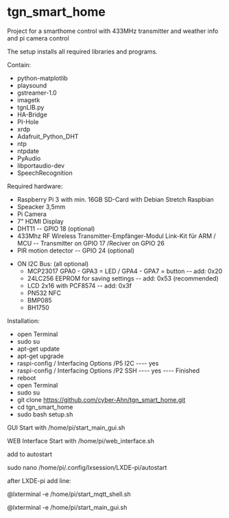 # tgn_smart_home
Project for a smarthome control with 433MHz transmitter and weather info and pi camera control

The setup installs all required libraries and programs.

Contain:
* python-matplotlib
* playsound
* gstreamer-1.0
* imagetk
* tgnLIB.py
* HA-Bridge
* PI-Hole
* xrdp
* Adafruit_Python_DHT
* ntp
* ntpdate
* PyAudio
* libportaudio-dev
* SpeechRecognition


Required hardware:
* Raspberry Pi 3 with min. 16GB SD-Card with Debian Stretch Raspbian
* Speacker 3,5mm
* Pi Camera
* 7" HDMI Display
* DHT11 -- GPIO 18 (optional)
* 433Mhz RF Wireless Transmitter-Empfänger-Modul Link-Kit für ARM / MCU -- Transmitter on GPIO 17 /Reciver on GPIO 26
* PIR motion detector -- GPIO 24 (optional)
+ ON I2C Bus:     (all optional)
  * MCP23017 GPA0 - GPA3 = LED / GPA4 - GPA7 = button -- add: 0x20
  * 24LC256 EEPROM for saving settings -- add: 0x53 (recommended)
  * LCD 2x16 with PCF8574 -- add: 0x3f
  * PN532 NFC
  * BMP085
  * BH1750

Installation:
* open Terminal
* sudo su
* apt-get update
* apt-get upgrade
* raspi-config / Interfacing Options /P5 I2C  ---- yes
* raspi-config / Interfacing Options /P2 SSH  ---- yes  ---- Finished
* reboot
* open Terminal
* sudo su
* git clone https://github.com/cyber-Ahn/tgn_smart_home.git
* cd tgn_smart_home
* sudo bash setup.sh

GUI Start with /home/pi/start_main_gui.sh

WEB Interface Start with /home/pi/web_interface.sh

add to autostart

sudo nano /home/pi/.config/lxsession/LXDE-pi/autostart

after LXDE-pi add line:

@lxterminal -e /home/pi/start_mqtt_shell.sh

@lxterminal -e /home/pi/start_main_gui.sh
